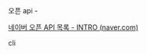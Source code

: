 오픈 api - 

[네이버 오픈 API 목록 - INTRO (naver.com)](https://developers.naver.com/products/intro/plan/plan.md)



cli 

